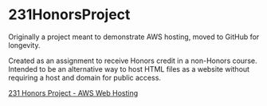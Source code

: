 # 231HonorsProject
Originally a project meant to demonstrate AWS hosting, moved to GitHub for longevity.

Created as an assignment to receive Honors credit in a non-Honors course. Intended to be an alternative
way to host HTML files as a website without requiring a host and domain for public access.

[231 Honors Project - AWS Web Hosting](https://keegerator.github.io/index.html)<br>


